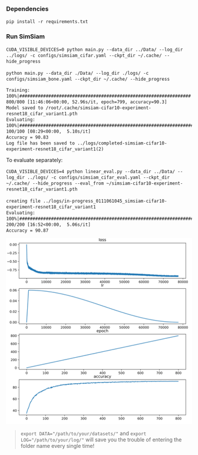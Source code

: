 ### Dependencies
```
pip install -r requirements.txt
```

### Run SimSiam
```
CUDA_VISIBLE_DEVICES=0 python main.py --data_dir ../Data/ --log_dir ../logs/ -c configs/simsiam_cifar.yaml --ckpt_dir ~/.cache/ --hide_progress

python main.py --data_dir ./Data/ --log_dir ./logs/ -c configs/simsiam_bone.yaml --ckpt_dir ~/.cache/ --hide_progress
```

```
Training: 100%|#################################################################| 800/800 [11:46:06<00:00, 52.96s/it, epoch=799, accuracy=90.3]
Model saved to /root/.cache/simsiam-cifar10-experiment-resnet18_cifar_variant1.pth
Evaluating: 100%|##########################################################################################################| 100/100 [08:29<00:00,  5.10s/it]
Accuracy = 90.83
Log file has been saved to ../logs/completed-simsiam-cifar10-experiment-resnet18_cifar_variant1(2)
```

To evaluate separately:
```
CUDA_VISIBLE_DEVICES=4 python linear_eval.py --data_dir ../Data/ --log_dir ../logs/ -c configs/simsiam_cifar_eval.yaml --ckpt_dir ~/.cache/ --hide_progress --eval_from ~/simsiam-cifar10-experiment-resnet18_cifar_variant1.pth

creating file ../logs/in-progress_0111061045_simsiam-cifar10-experiment-resnet18_cifar_variant1
Evaluating: 100%|##########################################################################################################| 200/200 [16:52<00:00,  5.06s/it]
Accuracy = 90.87
```
![simsiam-cifar10-800e](simsiam-800e90.83acc.svg)

>`export DATA="/path/to/your/datasets/"` and `export LOG="/path/to/your/log/"` will save you the trouble of entering the folder name every single time!
